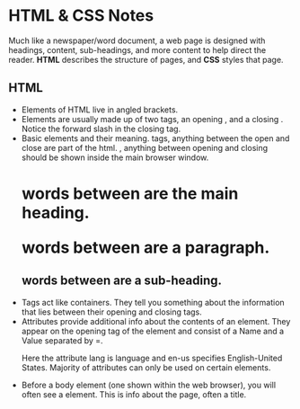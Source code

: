 # HTML & CSS Notes

Much like a newspaper/word document, a web page is designed with headings, content, sub-headings, and more content to help direct the reader. **HTML** describes the structure of pages, and **CSS** styles that page. 

## HTML 

*    Elements of HTML live in angled brackets. <html>
*    Elements are usually made up of two tags, an opening <tag>, and a closing </tag>. Notice the forward slash in the closing tag.
*    Basic elements and their meaning. <Html> tags, anything between the open and close are part of the html. <body>, anything between opening and closing should be shown inside the main browser window. <h1> words between are the main heading. <p> words between are a paragraph. <h2> words between are a sub-heading. 
*    Tags act like containers. They tell you something about the information that lies between their opening and closing tags. 
*    Attributes provide additional info about the contents of an element. They appear on the opening tag of the element and consist of a Name and a Value separated by =. <p lang=”en-us”> Here the attribute lang is language and en-us specifies English-United States. Majority of attributes can only be used on certain elements. 
*    Before a body element (one shown within the web browser), you will often see a <head> element. This is info about the page, often a title. <head> <title>. - - Anything written between the <title> tags will appear in the title bar at the top of the browser window.  
